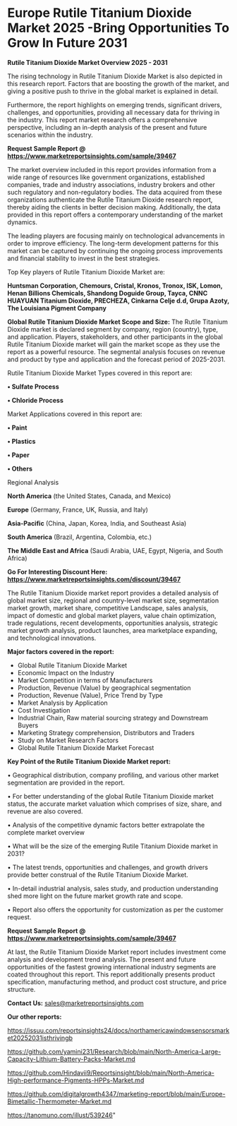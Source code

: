 # Europe Rutile Titanium Dioxide Market 2025 -Bring Opportunities To Grow In Future 2031

<Strong> Rutile Titanium Dioxide Market Overview 2025 - 2031</strong>

The rising technology in Rutile Titanium Dioxide Market is also depicted in this research report. Factors that are boosting the growth of the market, and giving a positive push to thrive in the global market is explained in detail.

Furthermore, the report highlights on emerging trends, significant drivers, challenges, and opportunities, providing all necessary data for thriving in the industry. This report market research offers a comprehensive perspective, including an in-depth analysis of the present and future scenarios within the industry.

<strong>Request Sample Report @ <a href=https://www.marketreportsinsights.com/sample/39467>https://www.marketreportsinsights.com/sample/39467</a></strong>

The market overview included in this report provides information from a wide range of resources like government organizations, established companies, trade and industry associations, industry brokers and other such regulatory and non-regulatory bodies. The data acquired from these organizations authenticate the Rutile Titanium Dioxide research report, thereby aiding the clients in better decision making. Additionally, the data provided in this report offers a contemporary understanding of the market dynamics.

The leading players are focusing mainly on technological advancements in order to improve efficiency. The long-term development patterns for this market can be captured by continuing the ongoing process improvements and financial stability to invest in the best strategies.

Top Key players of Rutile Titanium Dioxide Market are:

<strong>Huntsman Corporation, Chemours, Cristal, Kronos, Tronox, ISK, Lomon, Henan Billions Chemicals, Shandong Doguide Group, Tayca, CNNC HUAYUAN Titanium Dioxide, PRECHEZA, Cinkarna Celje d.d, Grupa Azoty, The Louisiana Pigment Company</strong>

<strong><b>Global Rutile Titanium Dioxide Market Scope and Size:</b></strong>
The Rutile Titanium Dioxide market is declared segment by company, region (country), type, and application. Players, stakeholders, and other participants in the global Rutile Titanium Dioxide market will gain the market scope as they use the report as a powerful resource. The segmental analysis focuses on revenue and product by type and application and the forecast period of 2025-2031.

Rutile Titanium Dioxide Market Types covered in this report are:

<strong>•  Sulfate Process

•  Chloride Process</strong>

Market Applications covered in this report are:

<strong>•  Paint

•  Plastics

•  Paper

•  Others</strong> 

Regional Analysis

<strong>North America</strong> (the United States, Canada, and Mexico)

<strong>Europe</strong> (Germany, France, UK, Russia, and Italy)

<strong>Asia-Pacific</strong> (China, Japan, Korea, India, and Southeast Asia)

<strong>South America</strong> (Brazil, Argentina, Colombia, etc.)

<strong>The Middle East and Africa</strong> (Saudi Arabia, UAE, Egypt, Nigeria, and South Africa)

<strong>Go For Interesting Discount Here: <a href=https://www.marketreportsinsights.com/discount/39467>https://www.marketreportsinsights.com/discount/39467</a></strong>

The Rutile Titanium Dioxide market report provides a detailed analysis of global market size, regional and country-level market size, segmentation market growth, market share, competitive Landscape, sales analysis, impact of domestic and global market players, value chain optimization, trade regulations, recent developments, opportunities analysis, strategic market growth analysis, product launches, area marketplace expanding, and technological innovations.

<strong><b>Major factors covered in the report:</b></strong>
<ul>
  <li>Global Rutile Titanium Dioxide Market </li>
  <li>Economic Impact on the Industry</li>
  <li>Market Competition in terms of Manufacturers</li>
  <li>Production, Revenue (Value) by geographical segmentation</li>
  <li>Production, Revenue (Value), Price Trend by Type</li>
  <li>Market Analysis by Application</li>
  <li>Cost Investigation</li>
  <li>Industrial Chain, Raw material sourcing strategy and Downstream Buyers</li>
  <li>Marketing Strategy comprehension, Distributors and Traders</li>
  <li>Study on Market Research Factors</li>
  <li>Global Rutile Titanium Dioxide Market Forecast</li>
</ul>

<strong><b>Key Point of the Rutile Titanium Dioxide Market report:</b></strong>

• Geographical distribution, company profiling, and various other market segmentation are provided in the report.

• For better understanding of the global Rutile Titanium Dioxide market status, the accurate market valuation which comprises of size, share, and revenue are also covered.

• Analysis of the competitive dynamic factors better extrapolate the complete market overview

• What will be the size of the emerging Rutile Titanium Dioxide market in 2031?

• The latest trends, opportunities and challenges, and growth drivers provide better construal of the Rutile Titanium Dioxide Market.

• In-detail industrial analysis, sales study, and production understanding shed more light on the future market growth rate and scope.

• Report also offers the opportunity for customization as per the customer request.

<strong>Request Sample Report @ <a href=https://www.marketreportsinsights.com/sample/39467>https://www.marketreportsinsights.com/sample/39467</a></strong>

At last, the Rutile Titanium Dioxide Market report includes investment come analysis and development trend analysis. The present and future opportunities of the fastest growing international industry segments are coated throughout this report. This report additionally presents product specification, manufacturing method, and product cost structure, and price structure.

<strong>Contact Us:</strong>
sales@marketreportsinsights.com

<strong>Our other reports:</strong>

<a href=https://issuu.com/reportsinsights24/docs/northamericawindowsensorsmarket20252031isthrivingb>https://issuu.com/reportsinsights24/docs/northamericawindowsensorsmarket20252031isthrivingb</a>

<a href=https://github.com/yamini231/Research/blob/main/North-America-Large-Capacity-Lithium-Battery-Packs-Market.md>https://github.com/yamini231/Research/blob/main/North-America-Large-Capacity-Lithium-Battery-Packs-Market.md</a>

<a href=https://github.com/Hindavii9/Reportsinsight/blob/main/North-America-High-performance-Pigments-HPPs-Market.md>https://github.com/Hindavii9/Reportsinsight/blob/main/North-America-High-performance-Pigments-HPPs-Market.md</a>

<a href=https://github.com/digitalgrowth4347/marketing-report/blob/main/Europe-Bimetallic-Thermometer-Market.md>https://github.com/digitalgrowth4347/marketing-report/blob/main/Europe-Bimetallic-Thermometer-Market.md</a>

<a href=https://tanomuno.com/illust/539246>https://tanomuno.com/illust/539246</a>"
